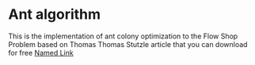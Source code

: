 # Ant algorithm
This is the implementation of ant colony optimization to the Flow Shop Problem based on Thomas Thomas Stutzle article that you can 
download for free [Named Link](https://pdfs.semanticscholar.org/dec2/f4177b3beaf9d5400d5886c25fe1a98bbbc5.pdf "Here")

